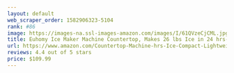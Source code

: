 ```yaml
---
layout: default 
﻿web_scraper_order: 1582906323-5104
rank: #86
image: https://images-na.ssl-images-amazon.com/images/I/61QVzeCjCML.jpg
title: Euhomy Ice Maker Machine Countertop, Makes 26 lbs Ice in 24 hrs-Ice Cubes Ready in 9 Mins,…
url: https://www.amazon.com/Countertop-Machine-hrs-Ice-Compact-Lightweight/dp/B07R56HW4G/ref=zg_mw_appliances_86?_encoding=UTF8&psc=1&refRID=S62GX33RNB85DCMRPD2E
reviews: 4.4 out of 5 stars
price: $109.99 
---
```

